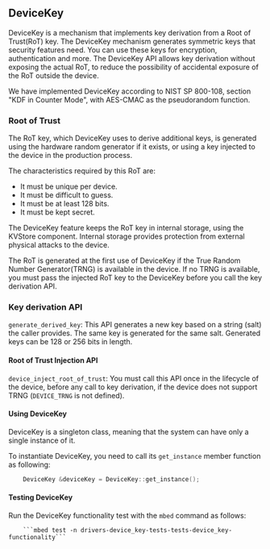 ## DeviceKey

DeviceKey is a mechanism that implements key derivation from a Root of Trust(RoT) key. The DeviceKey mechanism generates symmetric keys that security features need. You can use these keys for encryption, authentication and more. The DeviceKey API allows key derivation without exposing the actual RoT, to reduce the possibility of accidental exposure of the RoT outside the device.

We have implemented DeviceKey according to NIST SP 800-108, section "KDF in Counter Mode", with AES-CMAC as the pseudorandom function.

### Root of Trust

The RoT key, which DeviceKey uses to derive additional keys, is generated using the hardware random generator if it exists, or using a key injected to the device in the production process.

The characteristics required by this RoT are:

- It must be unique per device.
- It must be difficult to guess.
- It must be at least 128 bits.
- It must be kept secret.

The DeviceKey feature keeps the RoT key in internal storage, using the KVStore component. Internal storage provides protection from external physical attacks to the device.

The RoT is generated at the first use of DeviceKey if the True Random Number Generator(TRNG) is available in the device. If no TRNG is available, you must pass the injected RoT key to the DeviceKey before you call the key derivation API.

### Key derivation API

`generate_derived_key`: This API generates a new key based on a string (salt) the caller provides. The same key is generated for the same salt. Generated keys can be 128 or 256 bits in length.

#### Root of Trust Injection API

`device_inject_root_of_trust`: You must call this API once in the lifecycle of the device, before any call to key derivation, if the device does not support TRNG (`DEVICE_TRNG` is not defined).

#### Using DeviceKey 

DeviceKey is a singleton class, meaning that the system can have only a single instance of it.

To instantiate DeviceKey, you need to call its `get_instance` member function as following:

```c++
    DeviceKey &deviceKey = DeviceKey::get_instance();
```

#### Testing DeviceKey

Run the DeviceKey functionality test with the `mbed` command as follows:

``` 
    ```mbed test -n drivers-device_key-tests-tests-device_key-functionality```
```
